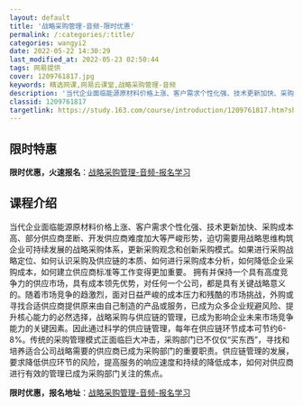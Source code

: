 ```yaml
---
layout: default
title: '战略采购管理-音频-限时优惠'
permalink: /:categories/:title/
categories: wangyi2
date: 2022-05-22 14:30:29
last_modified_at: 2022-05-23 02:50:44
tags: 网易提供
cover: 1209761817.jpg
keywords: 精选网课,网易云课堂,战略采购管理-音频
description: '当代企业面临能源原材料价格上涨、客户需求个性化强、技术更新加快、采购成本高、部分供应商垄断、开发供应商难度加大等严峻形势'
classid: 1209761817
targetlink: https://study.163.com/course/introduction/1209761817.htm?share=1&shareId=1025206652&utm_campaign=share&utm_medium=iphoneShare&utm_source=&utm_u=1025206652
---
```


## 限时特惠

**限时优惠，火速报名**：[战略采购管理-音频-报名学习](https://study.163.com/course/introduction/1209761817.htm?share=1&shareId=1025206652&utm_campaign=share&utm_medium=iphoneShare&utm_source=&utm_u=1025206652)

## 课程介绍

当代企业面临能源原材料价格上涨、客户需求个性化强、技术更新加快、采购成本高、部分供应商垄断、开发供应商难度加大等严峻形势，迫切需要用战略思维构筑企业可持续发展的战略采购体系，更新采购观念和创新采购模式。如果进行采购战略定位、如何认识采购及供应链的本质、如何进行采购成本分析，如何降低企业采购成本，如何建立供应商标准等工作变得更加重要。 拥有并保持一个具有高度竞争力的供应市场，具有成本领先优势，对任何一个公司，都是具有关键战略意义的。随着市场竞争的趋激烈，面对日益严峻的成本压力和残酷的市场挑战，外购或寻找合适供应商提供原来由自己制造的产品或服务，已成为众多企业规避风险、提升核心能力的必然选择，战略采购与供应链的管理，已成为影响企业未来市场竞争能力的关键因素。因此通过科学的供应链管理，每年在供应链环节成本可节约6-8%。传统的采购管理模式正面临巨大冲击，采购部门已不仅仅“买东西”，寻找和培养适合公司战略需要的供应商已成为采购部门的重要职责。供应链管理的发展，要求降低供应环节的风险，提高服务的响应速度和持续的降低成本，如何对供应商进行有效的管理已成为采购部门关注的焦点。

**限时优惠，报名地址**：[战略采购管理-音频-报名学习](https://study.163.com/course/introduction/1209761817.htm?share=1&shareId=1025206652&utm_campaign=share&utm_medium=iphoneShare&utm_source=&utm_u=1025206652)

